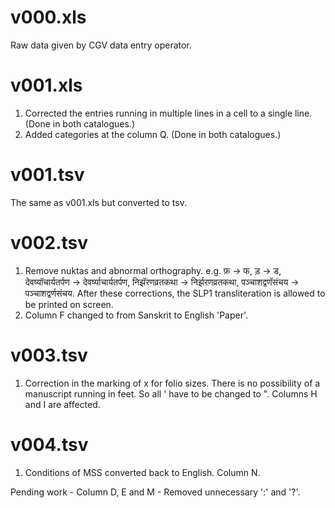# v000.xls

Raw data given by CGV data entry operator.

# v001.xls

1. Corrected the entries running in multiple lines in a cell to a single line. (Done in both catalogues.)
2. Added categories at the column Q. (Done in both catalogues.)

# v001.tsv

The same as v001.xls but converted to tsv.

# v002.tsv

1. Remove nuktas and abnormal orthography. e.g. फ़ -> फ, ड़ -> ड, देवष्यॉचार्यतर्पण -> देवर्ष्याचार्यतर्पण, निझॅरणव्रतकथा -> निर्झरणव्रतकथा,  पञ्चाशद्वणॅसंचय -> पञ्चाशद्वर्णसंचय.
After these corrections, the SLP1 transliteration is allowed to be printed on screen.
2. Column F changed to from Sanskrit to English 'Paper'.

# v003.tsv

1. Correction in the marking of x for folio sizes. There is no possibility of a manuscript running in feet. So all ' have to be changed to ". Columns H and I are affected.

# v004.tsv

1. Conditions of MSS converted back to English. Column N.


Pending work - Column D, E and M - Removed unnecessary ':' and '?'.